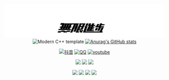 <div id="title" align=center>

![头像](image/无限进步.jpg)
![Modern C++ template][github-sub-title:img]
[![Anurag's GitHub stats](https://github-readme-stats.vercel.app/api?username=XiaoCaoAwA&show_icons=true&theme=tokyonight)](https://b23.tv/iEJTnPp)

[![抖音](https://img.shields.io/badge/video-抖音-purple)](https://www.youtube.com/channel/UCey35Do4RGewqr-6EiaCJrg)
[![QQ](https://img.shields.io/badge/video-QQ交流群-white)](https://www.youtube.com/channel/UCey35Do4RGewqr-6EiaCJrg)
[![youtube](https://img.shields.io/badge/video-YouTube-red)](https://www.youtube.com/channel/UCey35Do4RGewqr-6EiaCJrg)

![](https://img.shields.io/badge/讨厌-学习-yellow) 
![](https://img.shields.io/badge/性格-开朗-red) 
![](https://img.shields.io/badge/爱好-摄影-blue)

[![](https://img.shields.io/badge/Java-blue)](https://learn.microsoft.com/zh-cn/cpp/cpp/welcome-back-to-cpp-modern-cpp)
[![](https://img.shields.io/badge/C++-blue)](https://learn.microsoft.com/zh-cn/cpp/cpp/welcome-back-to-cpp-modern-cpp)
[![](https://img.shields.io/badge/JavaScript-blue)](https://learn.microsoft.com/zh-cn/cpp/cpp/welcome-back-to-cpp-modern-cpp)
[![](https://img.shields.io/badge/PHP-blue)](https://learn.microsoft.com/zh-cn/cpp/cpp/welcome-back-to-cpp-modern-cpp)
</div>

[github-sub-title:img]: https://readme-typing-svg.herokuapp.com?font=Segoe+Script&center=true&lines=XiaoCaoAwA.